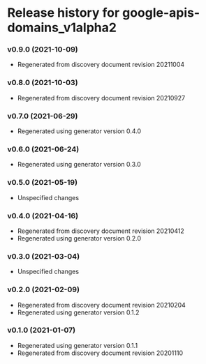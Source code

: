 # Release history for google-apis-domains_v1alpha2

### v0.9.0 (2021-10-09)

* Regenerated from discovery document revision 20211004

### v0.8.0 (2021-10-03)

* Regenerated from discovery document revision 20210927

### v0.7.0 (2021-06-29)

* Regenerated using generator version 0.4.0

### v0.6.0 (2021-06-24)

* Regenerated using generator version 0.3.0

### v0.5.0 (2021-05-19)

* Unspecified changes

### v0.4.0 (2021-04-16)

* Regenerated from discovery document revision 20210412
* Regenerated using generator version 0.2.0

### v0.3.0 (2021-03-04)

* Unspecified changes

### v0.2.0 (2021-02-09)

* Regenerated from discovery document revision 20210204
* Regenerated using generator version 0.1.2

### v0.1.0 (2021-01-07)

* Regenerated using generator version 0.1.1
* Regenerated from discovery document revision 20201110

